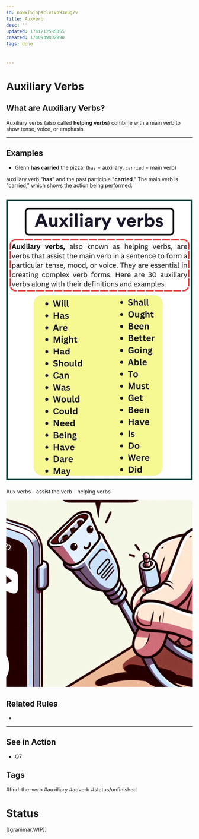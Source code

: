```yaml
---
id: nowxi5jnpsclv1vo93vug7v
title: Auxverb
desc: ''
updated: 1741212585355
created: 1740939802990
tags: done


---
```

# Auxiliary Verbs

## What are Auxiliary Verbs?
Auxiliary verbs (also called **helping verbs**) combine with a main verb to show tense, voice, or emphasis.

---

## Examples
- Glenn **has carried** the pizza. (`has` = auxiliary, `carried` = main verb)


auxiliary verb "**has**" and the past participle "**carried**." The main verb is "carried," which shows the action being performed.


![alt text](image-26.png)
---

Aux verbs - assist the verb - helping verbs 

![alt text](image-41.png)

## Related Rules
- 
---

## See in Action
- Q7

## Tags
#find-the-verb #auxiliary #adverb #status/unfinished

# Status 
[[grammar.WIP]]